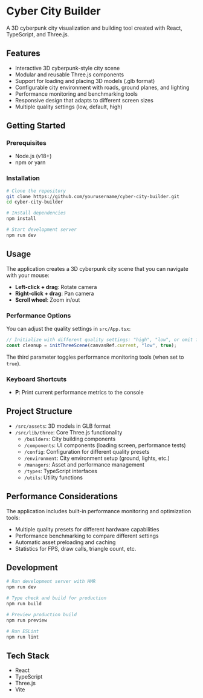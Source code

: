 # Cyber City Builder

A 3D cyberpunk city visualization and building tool created with React, TypeScript, and Three.js.

## Features

- Interactive 3D cyberpunk-style city scene
- Modular and reusable Three.js components
- Support for loading and placing 3D models (.glb format)
- Configurable city environment with roads, ground planes, and lighting
- Performance monitoring and benchmarking tools
- Responsive design that adapts to different screen sizes
- Multiple quality settings (low, default, high)

## Getting Started

### Prerequisites

- Node.js (v18+)
- npm or yarn

### Installation

```bash
# Clone the repository
git clone https://github.com/yourusername/cyber-city-builder.git
cd cyber-city-builder

# Install dependencies
npm install

# Start development server
npm run dev
```

## Usage

The application creates a 3D cyberpunk city scene that you can navigate with your mouse:

- **Left-click + drag**: Rotate camera
- **Right-click + drag**: Pan camera
- **Scroll wheel**: Zoom in/out

### Performance Options

You can adjust the quality settings in `src/App.tsx`:

```typescript
// Initialize with different quality settings: "high", "low", or omit for default
const cleanup = initThreeScene(canvasRef.current, "low", true);
```

The third parameter toggles performance monitoring tools (when set to `true`).

### Keyboard Shortcuts

- **P**: Print current performance metrics to the console

## Project Structure

- `/src/assets`: 3D models in GLB format
- `/src/lib/three`: Core Three.js functionality
  - `/builders`: City building components
  - `/components`: UI components (loading screen, performance tests)
  - `/config`: Configuration for different quality presets
  - `/environment`: City environment setup (ground, lights, etc.)
  - `/managers`: Asset and performance management
  - `/types`: TypeScript interfaces
  - `/utils`: Utility functions

## Performance Considerations

The application includes built-in performance monitoring and optimization tools:

- Multiple quality presets for different hardware capabilities
- Performance benchmarking to compare different settings
- Automatic asset preloading and caching
- Statistics for FPS, draw calls, triangle count, etc.

## Development

```bash
# Run development server with HMR
npm run dev

# Type check and build for production
npm run build

# Preview production build
npm run preview

# Run ESLint
npm run lint
```

## Tech Stack

- React
- TypeScript
- Three.js
- Vite

